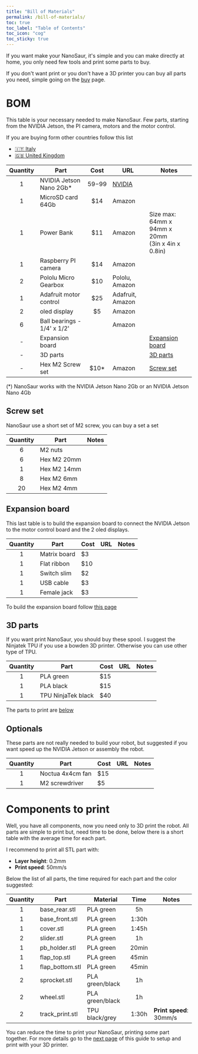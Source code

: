 ```yaml
---
title: "Bill of Materials"
permalink: /bill-of-materials/
toc: true
toc_label: "Table of Contents"
toc_icon: "cog"
toc_sticky: true
---
```


If you want make your NanoSaur, it's simple and you can make directly at home, you only need few tools and print some parts to buy.

If you don't want print or you don't have a 3D printer you can buy all parts you need, simple going on the [buy](/buy) page.

# BOM

This table is your necessary needed to make NanoSaur. Few parts, starting from the NVIDIA Jetson, the PI camera, motors and the motor control.

If you are buying form other countries follow this list
* [:it: Italy](/extra/bom-countries#it-italy)
* [:uk: United Kingdom](/extra/bom-countries#uk-united-kingdom)

| Quantity | Part                        | Cost     | URL       | Notes                               |
|:--------:|-----------------------------|:--------:|-----------|-------------------------------------|
| 1        | NVIDIA Jetson Nano 2Gb*     | $59-$99  | [NVIDIA](https://developer.nvidia.com/embedded/buy/jetson-nano-devkit)|  |
| 1        | MicroSD card 64Gb           | $14      | Amazon    |                                     |
| 1        | Power Bank                  | $11      | Amazon    | Size max:<br/>64mm x 94mm x 20mm<br/>(3in x 4in x 0.8in) |
| 1        | Raspberry PI camera         | $14      | Amazon    |                                     |
| 2        | Pololu Micro Gearbox        | $10      | Pololu, Amazon |                                     |
| 1        | Adafruit motor control      | $25      | Adafruit, Amazon |                              |
| 2        | oled display                | $5       | Amazon    |                                     |
| 6        | Ball bearings - 1/4' x 1/2' |          | Amazon    |                                     |
| -        | Expansion board             |          |           | [Expansion board](#expansion-board) |
| -        | 3D parts                    |          |           | [3D parts](#3d-parts)               |
| -        | Hex M2 Screw set            | $10*     | Amazon    | [Screw set](#screw-set)             |

(*) NanoSaur works with the NVIDIA Jetson Nano 2Gb or an NVIDIA Jetson Nano 4Gb

## Screw set

NanoSaur use a short set of M2 screw, you can buy a set a set 

| Quantity | Part                        | Notes |
|:--------:|-----------------------------|-------|
| 6        | M2 nuts                     |       |
| 6        | Hex M2 20mm                 |       |
| 1        | Hex M2 14mm                 |       |
| 8        | Hex M2 6mm                  |       |
| 20       | Hex M2 4mm                  |       |

## Expansion board

This last table is to build the expansion board to connect the NVIDIA Jetson to the motor control board and the 2 oled displays.

| Quantity | Part                    | Cost | URL | Notes |
|:--------:|-------------------------|------|-----|-------|
| 1        | Matrix board            | $3   |     |       |
| 1        | Flat ribbon             | $10  |     |       |
| 1        | Switch slim             | $2   |     |       |
| 1        | USB cable               | $3   |     |       |
| 1        | Female jack             | $3   |     |       |

To build the expansion board follow [this page](04-expansion-board)

## 3D parts

If you want print NanoSaur, you should buy these spool. I suggest the Ninjatek TPU if you use a bowden 3D printer. Otherwise you can use other type of TPU.

| Quantity | Part                | Cost | URL | Notes |
|:--------:|---------------------|------|-----|-------|
| 1        | PLA green           | $15  |     |       |
| 1        | PLA black           | $15  |     |       |
| 1        | TPU NinjaTek black  | $40  |     |       |

The parts to print are [below](#components-to-print)

## Optionals

These parts are not really needed to build your robot, but suggested if you want speed up the NVIDIA Jetson or assembly the robot.

| Quantity | Part                | Cost | URL | Notes |
|:--------:|---------------------|------|-----|-------|
| 1        | Noctua 4x4cm fan    | $15  |     |       |
| 1        | M2 screwdriver      | $5   |     |       |

# Components to print

Well, you have all components, now you need only to 3D print the robot. All parts are simple to print but, need time to be done, below there is a short table with the average time for each part.

I recommend to print all STL part with:
* **Layer height**: 0.2mm
* **Print speed**: 50mm/s

Below the list of all parts, the time required for each part and the color suggested:

| Quantity | Part            | Material        | Time  | Notes |
|:--------:|-----------------|-----------------|:-----:|-------|
| 1        | base_rear.stl   | PLA green       | 5h    |       |
| 1        | base_front.stl  | PLA green       | 1:30h |       |
| 1        | cover.stl       | PLA green       | 1:45h |       |
| 2        | slider.stl      | PLA green       | 1h    |       |
| 1        | pb_holder.stl   | PLA green       | 20min |       |
| 1        | flap_top.stl    | PLA green       | 45min |       |
| 1        | flap_bottom.stl | PLA green       | 45min |       |
| 2        | sprocket.stl    | PLA green/black | 1h    |       |
| 2        | wheel.stl       | PLA green/black | 1h    |       |
| 2        | track_print.stl | TPU black/grey  | 1:30h | **Print speed**: 30mm/s |

You can reduce the time to print your NanoSaur, printing some part together. For more details go to the [next page](/3d-print) of this guide to setup and print with your 3D printer.

